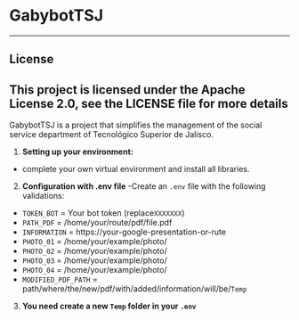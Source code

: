 # GabybotTSJ
-----------------------------
## License
This project is licensed under the Apache License 2.0, see the LICENSE file for more details
-----------------------------
GabybotTSJ is a project that simplifies the management of the social service department of Tecnológico Superior de Jalisco. 

1. **Setting up your environment:**
- complete your own virtual environment and install all libraries.

2. **Configuration with .env file**
-Create an `.env` file with the following validations:
 - `TOKEN_BOT` = Your bot token (replace`XXXXXXX`)
 - `PATH_PDF` = /home/your/route/pdf/file.pdf
 - `INFORMATION` = https://your-google-presentation-or-rute
 - `PHOTO_01` = /home/your/example/photo/
 - `PHOTO_02` = /home/your/example/photo/
 - `PHOTO_03` = /home/your/example/photo/
 - `PHOTO_04` = /home/your/example/photo/
 - `MODIFIED_PDF_PATH` = path/where/the/new/pdf/with/added/information/will/be/`Temp`

3. **You need create a new `Temp` folder in your `.env`**
